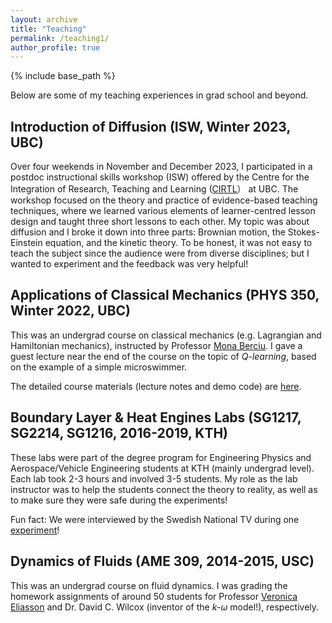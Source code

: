```yaml
---
layout: archive
title: "Teaching"
permalink: /teaching1/
author_profile: true
---
```


{% include base_path %}

Below are some of my teaching experiences in grad school and beyond.

## Introduction of Diffusion (ISW, Winter 2023, UBC)

Over four weekends in November and December 2023, I participated in a postdoc instructional skills workshop (ISW)
offered by the Centre for the Integration of Research, Teaching and Learning ([CIRTL](https://cirtl.ubc.ca/)） at UBC.
The workshop focused on the theory and practice of evidence-based teaching techniques,
where we learned various elements of learner-centred lesson design and taught three short lessons to each other.
My topic was about diffusion and I broke it down into three parts:
Brownian motion, the Stokes-Einstein equation, and the kinetic theory.
To be honest, it was not easy to teach the subject since the audience were from diverse disciplines;
but I wanted to experiment and the feedback was very helpful!

## Applications of Classical Mechanics (PHYS 350, Winter 2022, UBC)

This was an undergrad course on classical mechanics (e.g. Lagrangian and Hamiltonian mechanics),
instructed by Professor [Mona Berciu](https://phas.ubc.ca/~berciu/).
I gave a guest lecture near the end of the course on the topic of
*Q-learning*, based on the example of a simple microswimmer.

The detailed course materials (lecture notes and demo code) are
[here](https://github.com/GeZhouyang/two-link-swimmer).

## Boundary Layer & Heat Engines Labs (SG1217, SG2214, SG1216, 2016-2019, KTH)

These labs were part of the degree program for Engineering Physics and
Aerospace/Vehicle Engineering students at KTH (mainly undergrad level).
Each lab took 2-3 hours and involved 3-5 students.
My role as the lab instructor was to help the students connect the theory to reality,
as well as to make sure they were safe during the experiments!

Fun fact: We were interviewed by the Swedish National TV during one
[experiment](/images/svt_kth_lab.png)!

## Dynamics of Fluids (AME 309, 2014-2015, USC)

This was an undergrad course on fluid dynamics.
I was grading the homework assignments of around 50 students
for Professor [Veronica Eliasson](http://eliasson.mines.edu/)
and Dr. David C. Wilcox (inventor of the _k-ω_ model!), respectively.
